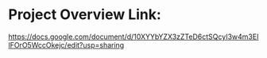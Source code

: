 # Project Overview Link:
https://docs.google.com/document/d/10XYYbYZX3zZTeD6ctSQcyI3w4m3EIlFOrO5WccOkejc/edit?usp=sharing

